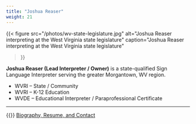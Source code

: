 ```yaml
---
title: "Joshua Reaser"
weight: 21
---
```


{{<
    figure src="/photos/wv-state-legislature.jpg"
    alt="Joshua Reaser interpreting at the West Virginia state legislature"
    caption="Joshua Reaser interpreting at the West Virginia state legislature"
>}}

**Joshua Reaser (Lead Interpreter / Owner)** is a state-qualified Sign Language Interpreter serving the greater Morgantown, WV region.

- WVRI – State / Community
- WVRI – K-12 Education
- WVDE – Educational Interpreter / Paraprofessional Certificate

---

{{<icon class="fa fa-vcard-o">}} [Biography, Resume, and Contact](https://joshuareaser.com)
